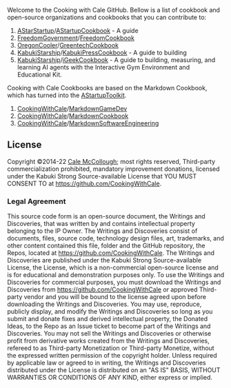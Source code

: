 Welcome to the Cooking with Cale GitHub. Bellow is a list of cookbook and open-source organizations and cookbooks that you can contribute to:

1. [AStarStartup](https://github.com/AStarStartup/AStartupCookbook)/[AStartupCookbook](https://github.com/AStarStartup/AStartupCookbook) - A guide
1. [FreedomGovernment](https://github.com/FreedomGovernment)/[FreedomCookbook](https://github.com/FreedomGovernment/FreedomCookbook)
1. [OregonCooler](https://github.com/OregonCooler)/[GreentechCookbook](https://github.com/OregonCooler/GreentechCookbook)
1. [KabukiStarship](https://github.com/KabukiStarship)/[KabukiPressCookbook](https://github.com/KabukiStarship/KabukiPressCookbook) - A guide to building 
1. [KabukiStarship](https://github.com/KabukiStarship)/[iGeekCookbook](https://github.com/KabukiStarship/iGeekCookbook) - A guide to building, measuring, and learning AI agents with the Interactive Gym Environment and Educational Kit.

Cooking with Cale Cookbooks are based on the Markdown Cookbook, which has turned into the [AStartupToolkit](https://github.com/AStarStartup/AStartupToolkit).

1. [CookingWithCale](https://github.com/CookingWithCale)/[MarkdownGameDev](https://github.com/CookingWithCale/MarkdownGameDev)
1. [CookingWithCale](https://github.com/CookingWithCale)/[MarkdownCookbook](https://github.com/CookingWithCale/MarkdownCookbook)
1. [CookingWithCale](https://github.com/CookingWithCale)/[MarkdownSoftwareEngineering](https://github.com/CookingWithCale/MarkdownSoftwareEngineering)

## License

Copyright ©2014-22 [Cale McCollough](https://cookingwithcale.org); most rights reserved, Third-party commercialization prohibited, mandatory improvement donations, licensed under the Kabuki Strong Source-available License that YOU MUST CONSENT TO at <https://github.com/CookingWithCale>.

### Legal Agreement

This source code form is an open-source document, the Writings and Discoveries, that was written by and contains intellectual property belonging to the IP Owner. The Writings and Discoveries consist of documents, files, source code, technology design files, art, trademarks, and other content contained this file, folder and the GitHub repository, the Repos, located at <https://github.com/CookingWithCale>. The Writings and Discoveries are published under the Kabuki Strong Source-available License, the License, which is a non-commercial open-source license and is for educational and demonstration purposes only. To use the Writings and Discoveries for commercial purposes, you must download the Writings and Discoveries from <https://github.com/CookingWithCale> or approved Third-party vendor and you will be bound to the license agreed upon before downloading the Writings and Discoveries. You may use, reproduce, publicly display, and modify the Writings and Discoveries so long as you submit and donate fixes and derived intellectual property, the Donated Ideas, to the Repo as an Issue ticket to become part of the Writings and Discoveries. You may not sell the Writings and Discoveries or otherwise profit from derivative works created from the Writings and Discoveries, refereed to as Third-party Monetization or Third-party Monetize, without the expressed written permission of the copyright holder. Unless required by applicable law or agreed to in writing, the Writings and Discoveries distributed under the License is distributed on an "AS IS" BASIS, WITHOUT WARRANTIES OR CONDITIONS OF ANY KIND, either express or implied.
